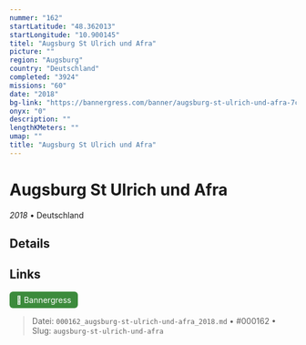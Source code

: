 ```yaml
---
nummer: "162"
startLatitude: "48.362013"
startLongitude: "10.900145"
titel: "Augsburg St Ulrich und Afra"
picture: ""
region: "Augsburg"
country: "Deutschland"
completed: "3924"
missions: "60"
date: "2018"
bg-link: "https://bannergress.com/banner/augsburg-st-ulrich-und-afra-7c19"
onyx: "0"
description: ""
lengthKMeters: ""
umap: ""
title: "Augsburg St Ulrich und Afra"
---
```

# Augsburg St Ulrich und Afra

*2018* • Deutschland



## Details







## Links
<div style="margin-top: 0.5em;">
<a href="https://bannergress.com/banner/augsburg-st-ulrich-und-afra-7c19" target="_blank" style="display:inline-block;margin-right:8px;padding:6px 12px;background-color:#3c8b3c;color:white;text-decoration:none;border-radius:6px;">🔗 Bannergress</a>

</div>


> Datei: `000162_augsburg-st-ulrich-und-afra_2018.md` • #000162 • Slug: `augsburg-st-ulrich-und-afra`
